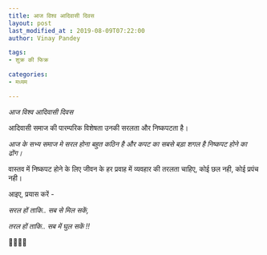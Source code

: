 ```yaml
---
title: आज विश्व आदिवासी दिवस
layout: post
last_modified_at : 2019-08-09T07:22:00
author: Vinay Pandey

tags:
- शुक्र की फिक्र

categories:
- मध्यम

---
```


*आज विश्व आदिवासी दिवस*

आदिवासी समाज की पारम्परिक विशेषता उनकी सरलता और निष्कपटता है।

*आज के सभ्य समाज मे सरल होना बहुत कठिन है और कपट का सबसे बड़ा शगल है निष्कपट होने का ढोंग।*

वास्तव में निष्कपट होने के लिए जीवन के हर प्रवाह में व्यवहार की तरलता चाहिए, कोई छल नही, कोई प्रपंच नही। 

आइए, प्रयास करें -

*सरल हों ताकि..*
*सब से मिल सकें,*

*तरल हों ताकि..*
*सब में घुल सकें !!*

🙏🌷🌷🙏
